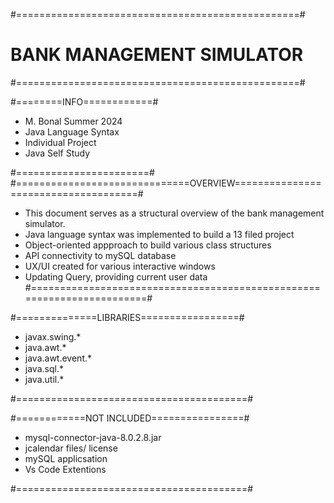 #=================================================#
# BANK MANAGEMENT SIMULATOR
#=================================================#

#========INFO============#
- M. Bonal Summer 2024
- Java Language Syntax
- Individual Project
- Java Self Study
  
#=======================#
#==============================OVERVIEW=====================================#
- This document serves as a structural overview of the bank management simulator.
- Java language syntax was implemented to build a 13 filed project
- Object-oriented appproach to build various class structures
- API connectivity to mySQL database
- UX/UI created for various interactive windows
- Updating Query, providing current user data
#=======================================================================#

#==============LIBRARIES=================#
- javax.swing.*
- java.awt.*
- java.awt.event.*
- java.sql.*
- java.util.*
  
#========================================#

#============NOT INCLUDED================#
- mysql-connector-java-8.0.2.8.jar
- jcalendar files/ license
- mySQL applicsation
- Vs Code Extentions
  
#========================================#
